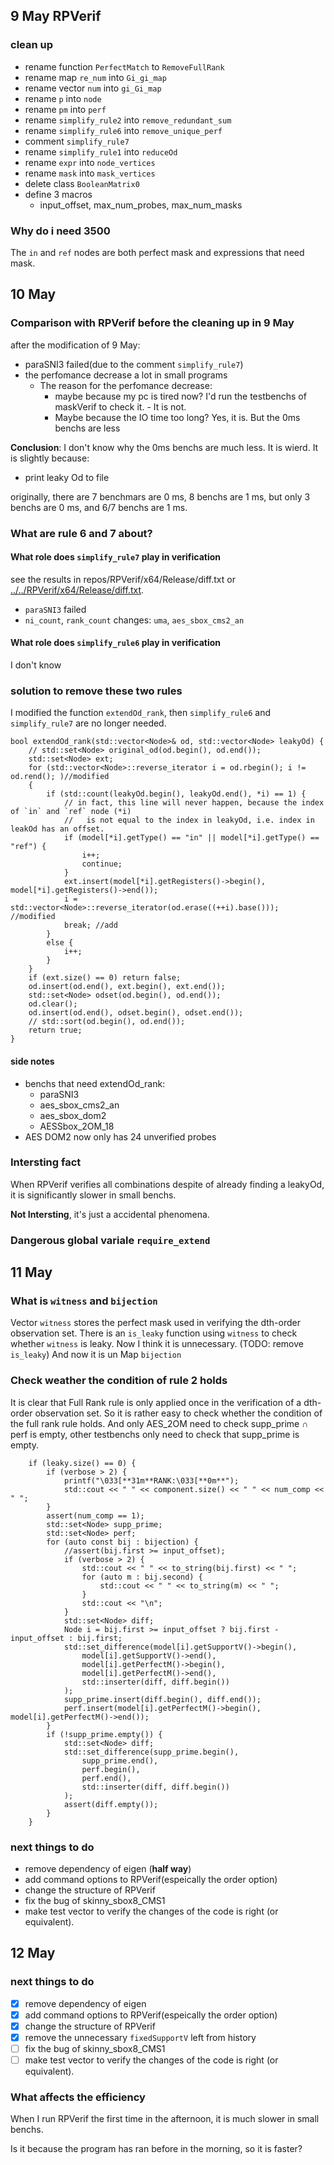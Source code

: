## 9 May RPVerif
### clean up
  - rename function `PerfectMatch` to `RemoveFullRank`
  - rename map `re_num` into `Gi_gi_map`
  - rename vector `num` into `gi_Gi_map`
  - rename `p` into `node`
  - rename `pm` into `perf`
  - rename `simplify_rule2` into `remove_redundant_sum`
  - rename `simplify_rule6` into `remove_unique_perf`
  - comment `simplify_rule7`
  - rename `simplify_rule1` into `reduceOd`
  - rename `expr` into `node_vertices`
  - rename `mask` into `mask_vertices`
  - delete class `BooleanMatrix0`
  - define 3 macros
  	+ input_offset, max_num_probes, max_num_masks

### Why do i need 3500
The `in` and `ref` nodes are both perfect mask and expressions that need mask.

## 10 May
### Comparison with RPVerif before the cleaning up in 9 May
after the modification of 9 May:

  - paraSNI3 failed(due to the comment `simplify_rule7`)
  - the perfomance decrease a lot in small programs
  	+ The reason for the perfomance decrease:
  		* maybe because my pc is tired now? I'd run the testbenchs of maskVerif to check it. - It is not.
  		* Maybe because the IO time too long? Yes, it is. But the 0ms benchs are less

**Conclusion**: I don't know why the 0ms benchs are much less. It is wierd. It is slightly because:

  - print leaky Od to file

originally, there are 7 benchmars are 0 ms, 8 benchs are 1 ms, but only 3 benchs are 0 ms, and 6/7 benchs are 1 ms.

### What are rule 6 and 7 about?


#### What role does `simplify_rule7` play in verification
see the results in repos/RPVerif/x64/Release/diff.txt or [../../RPVerif/x64/Release/diff.txt](../../RPVerif/x64/Release/diff.txt).

  - `paraSNI3` failed
  - `ni_count`, `rank_count` changes: `uma`, `aes_sbox_cms2_an`

#### What role does `simplify_rule6` play in verification
I don't know

### solution to remove these two rules
I modified the function `extendOd_rank`, then `simplify_rule6` and `simplify_rule7` are no longer needed.

    bool extendOd_rank(std::vector<Node>& od, std::vector<Node> leakyOd) {
        // std::set<Node> original_od(od.begin(), od.end());
        std::set<Node> ext;
        for (std::vector<Node>::reverse_iterator i = od.rbegin(); i != od.rend(); )//modified
        {
            if (std::count(leakyOd.begin(), leakyOd.end(), *i) == 1) {
                // in fact, this line will never happen, because the index of `in` and `ref` node (*i) 
                //   is not equal to the index in leakyOd, i.e. index in leakOd has an offset. 
                if (model[*i].getType() == "in" || model[*i].getType() == "ref") {
                    i++;
                    continue;
                }
                ext.insert(model[*i].getRegisters()->begin(), model[*i].getRegisters()->end());
                i = std::vector<Node>::reverse_iterator(od.erase((++i).base())); //modified
                break; //add
            }
            else {
                i++;
            }
        }
        if (ext.size() == 0) return false;
        od.insert(od.end(), ext.begin(), ext.end());
        std::set<Node> odset(od.begin(), od.end());
        od.clear();
        od.insert(od.end(), odset.begin(), odset.end());
        // std::sort(od.begin(), od.end());
        return true;
    }



#### side notes
  - benchs that need extendOd_rank:
    + paraSNI3
    + aes_sbox_cms2_an
    + aes_sbox_dom2
    + AESSbox_2OM_18
  - AES DOM2 now only has 24 unverified probes

### Intersting fact
When RPVerif verifies all combinations despite of already finding a leakyOd, it is significantly slower in small benchs.

**Not Intersting**, it's just a accidental phenomena.

### Dangerous global variale `require_extend`

## 11 May
### What is `witness` and `bijection`
Vector `witness` stores the perfect mask used in verifying the dth-order observation set. 
There is an `is_leaky` function using `witness` to check whether `witness` is leaky. Now I think it is unnecessary. (TODO: remove `is_leaky`)
And now it is un
Map `bijection` 

### Check weather the condition of rule 2 holds
It is clear that Full Rank rule is only applied once in the verification of a dth-order observation set.
So it is rather easy to check whether the condition of the full rank rule holds.
And only AES_2OM need to check supp_prime ∩ perf is empty, other testbenchs only need to check that supp_prime is 
empty.

        if (leaky.size() == 0) {
            if (verbose > 2) {
                printf("\033[**31m**RANK:\033[**0m**");
                std::cout << " " << component.size() << " " << num_comp << " ";
            }
            assert(num_comp == 1);
            std::set<Node> supp_prime;
            std::set<Node> perf;
            for (auto const bij : bijection) {
                //assert(bij.first >= input_offset);
                if (verbose > 2) {
                    std::cout << " " << to_string(bij.first) << " ";
                    for (auto m : bij.second) {
                        std::cout << " " << to_string(m) << " ";
                    }
                    std::cout << "\n";
                }
                std::set<Node> diff;
                Node i = bij.first >= input_offset ? bij.first - input_offset : bij.first;
                std::set_difference(model[i].getSupportV()->begin(),
                    model[i].getSupportV()->end(),
                    model[i].getPerfectM()->begin(),
                    model[i].getPerfectM()->end(),
                    std::inserter(diff, diff.begin())
                );
                supp_prime.insert(diff.begin(), diff.end());
                perf.insert(model[i].getPerfectM()->begin(), model[i].getPerfectM()->end());
            }
            if (!supp_prime.empty()) {
                std::set<Node> diff;
                std::set_difference(supp_prime.begin(),
                    supp_prime.end(),
                    perf.begin(),
                    perf.end(),
                    std::inserter(diff, diff.begin())
                );
                assert(diff.empty());
            }
        }


### next things to do
  - remove dependency of eigen (**half way**)
  - add command options to RPVerif(espeically the order option)
  - change the structure of RPVerif
  - fix the bug of skinny_sbox8_CMS1
  - make test vector to verify the changes of the code is right (or equivalent).
  <!-- -  -->

## 12 May

### next things to do
  - [x] remove dependency of eigen
  - [x] add command options to RPVerif(espeically the order option)
  - [x] change the structure of RPVerif
  - [x] remove the unnecessary `fixedSupportV` left from history
  - [ ] fix the bug of skinny_sbox8_CMS1
  - [ ] make test vector to verify the changes of the code is right (or equivalent).

### What affects the efficiency
When I run RPVerif the first time in the afternoon, it is much slower in small benchs.

Is it because the program has ran before in the morning, so it is faster?

